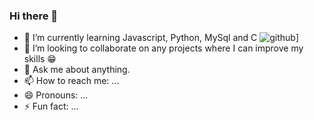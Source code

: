 ### Hi there 👋

<!--
**lbritors/lbritors** is a ✨ _special_ ✨ repository because its `README.md` (this file) appears on your GitHub profile.

Here are some ideas to get you started:
- 🔭 I’m currently working on ...
- 🤔 I’m looking for help with ...

-->

- 🌱 I’m currently learning Javascript, Python, MySql and C ![github](https://img.shields.io/badge/GitHub-000000?style=for-the-badge&logo=GitHub&logoColor=white)]
- 👯 I’m looking to collaborate on any projects where I can improve my skills 😁
- 💬 Ask me about anything.
- 📫 How to reach me: ...
- 😄 Pronouns: ...
- ⚡ Fun fact: ...
